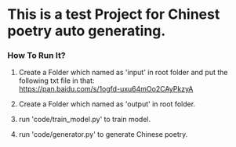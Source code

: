 # This is a test Project for Chinest poetry auto generating. 
### How To Run It?
1. Create a Folder which named as 'input' in root folder and put the following txt file in that:<br>
https://pan.baidu.com/s/1ogfd-uxu64mOo2CAyPkzyA

2. Create a Folder which named as 'output' in root folder.

3. run 'code/train_model.py' to train model.

4. run 'code/generator.py' to generate Chinese poetry.
